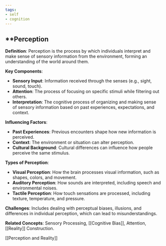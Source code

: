 ```yaml
---
tags: 
- self
- cognition
---
```


## **Perception

**Definition**: Perception is the process by which individuals interpret and make sense of sensory information from the environment, forming an understanding of the world around them.

**Key Components**:

- **Sensory Input**: Information received through the senses (e.g., sight, sound, touch).
- **Attention**: The process of focusing on specific stimuli while filtering out others.
- **Interpretation**: The cognitive process of organizing and making sense of sensory information based on past experiences, expectations, and context.

**Influencing Factors**:

- **Past Experiences**: Previous encounters shape how new information is perceived.
- **Context**: The environment or situation can alter perception.
- **Cultural Background**: Cultural differences can influence how people perceive the same stimulus.

**Types of Perception**:

- **Visual Perception**: How the brain processes visual information, such as shapes, colors, and movement.
- **Auditory Perception**: How sounds are interpreted, including speech and environmental noises.
- **Tactile Perception**: How touch sensations are processed, including texture, temperature, and pressure.

**Challenges**: Includes dealing with perceptual biases, illusions, and differences in individual perception, which can lead to misunderstandings.

**Related Concepts**: Sensory Processing, [[Cognitive Bias]], Attention, [[Reality]] Construction.

[[Perception and Reality]]